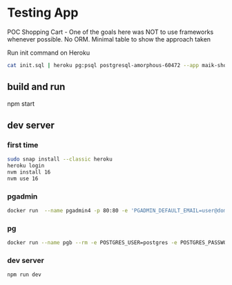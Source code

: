 # Testing App
POC Shopping Cart - 
One of the goals here was NOT to use frameworks whenever possible. 
No ORM. 
Minimal table to show the approach taken

Run init command on Heroku
```bash
cat init.sql | heroku pg:psql postgresql-amorphous-60472 --app maik-shopping-cart
```

## build and run
npm start

## dev server
### first time
```bash
sudo snap install --classic heroku
heroku login
nvm install 16
nvm use 16
```
### pgadmin
```bash
docker run  --name pgadmin4 -p 80:80 -e 'PGADMIN_DEFAULT_EMAIL=user@domain.com' -e 'PGADMIN_DEFAULT_PASSWORD=SuperSecret' -d dpage/pgadmin4 
```
### pg
```bash
docker run --name pgb --rm -e POSTGRES_USER=postgres -e POSTGRES_PASSWORD=password -e PGDATA=/var/lib/postgresql/data/pgdata -e POSTGRES_DB=shopping -v /home/$HOME/bt/postgres:/var/lib/postgresql/data -p 5432:5432 -it postgres:14-alpine
```
### dev server 
```bash
npm run dev
```